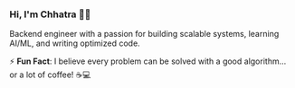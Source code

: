### Hi, I'm Chhatra 👨‍💻

Backend engineer with a passion for building scalable systems, learning AI/ML, and writing optimized code.

⚡ **Fun Fact**: I believe every problem can be solved with a good algorithm... or a lot of coffee! ☕️💻
